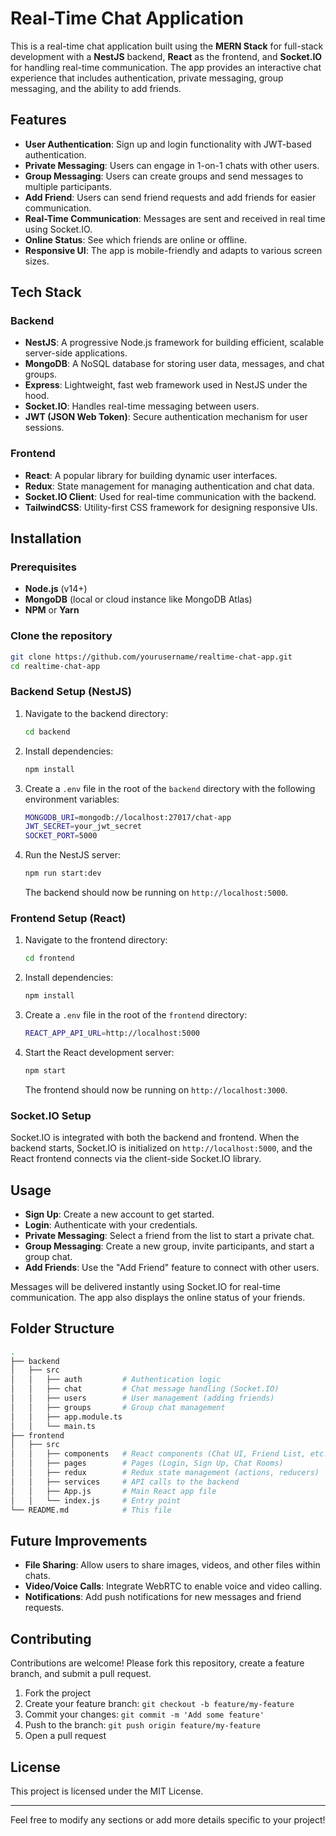 # Real-Time Chat Application

This is a real-time chat application built using the **MERN Stack** for full-stack development with a **NestJS** backend, **React** as the frontend, and **Socket.IO** for handling real-time communication. The app provides an interactive chat experience that includes authentication, private messaging, group messaging, and the ability to add friends.

## Features

- **User Authentication**: Sign up and login functionality with JWT-based authentication.
- **Private Messaging**: Users can engage in 1-on-1 chats with other users.
- **Group Messaging**: Users can create groups and send messages to multiple participants.
- **Add Friend**: Users can send friend requests and add friends for easier communication.
- **Real-Time Communication**: Messages are sent and received in real time using Socket.IO.
- **Online Status**: See which friends are online or offline.
- **Responsive UI**: The app is mobile-friendly and adapts to various screen sizes.

## Tech Stack

### Backend

- **NestJS**: A progressive Node.js framework for building efficient, scalable server-side applications.
- **MongoDB**: A NoSQL database for storing user data, messages, and chat groups.
- **Express**: Lightweight, fast web framework used in NestJS under the hood.
- **Socket.IO**: Handles real-time messaging between users.
- **JWT (JSON Web Token)**: Secure authentication mechanism for user sessions.

### Frontend

- **React**: A popular library for building dynamic user interfaces.
- **Redux**: State management for managing authentication and chat data.
- **Socket.IO Client**: Used for real-time communication with the backend.
- **TailwindCSS**: Utility-first CSS framework for designing responsive UIs.

## Installation

### Prerequisites

- **Node.js** (v14+)
- **MongoDB** (local or cloud instance like MongoDB Atlas)
- **NPM** or **Yarn**

### Clone the repository

```bash
git clone https://github.com/yourusername/realtime-chat-app.git
cd realtime-chat-app
```

### Backend Setup (NestJS)

1. Navigate to the backend directory:

   ```bash
   cd backend
   ```

2. Install dependencies:

   ```bash
   npm install
   ```

3. Create a `.env` file in the root of the `backend` directory with the following environment variables:

   ```bash
   MONGODB_URI=mongodb://localhost:27017/chat-app
   JWT_SECRET=your_jwt_secret
   SOCKET_PORT=5000
   ```

4. Run the NestJS server:

   ```bash
   npm run start:dev
   ```

   The backend should now be running on `http://localhost:5000`.

### Frontend Setup (React)

1. Navigate to the frontend directory:

   ```bash
   cd frontend
   ```

2. Install dependencies:

   ```bash
   npm install
   ```

3. Create a `.env` file in the root of the `frontend` directory:

   ```bash
   REACT_APP_API_URL=http://localhost:5000
   ```

4. Start the React development server:

   ```bash
   npm start
   ```

   The frontend should now be running on `http://localhost:3000`.

### Socket.IO Setup

Socket.IO is integrated with both the backend and frontend. When the backend starts, Socket.IO is initialized on `http://localhost:5000`, and the React frontend connects via the client-side Socket.IO library.

## Usage

- **Sign Up**: Create a new account to get started.
- **Login**: Authenticate with your credentials.
- **Private Messaging**: Select a friend from the list to start a private chat.
- **Group Messaging**: Create a new group, invite participants, and start a group chat.
- **Add Friends**: Use the "Add Friend" feature to connect with other users.

Messages will be delivered instantly using Socket.IO for real-time communication. The app also displays the online status of your friends.

## Folder Structure

```bash
.
├── backend
│   ├── src
│   │   ├── auth         # Authentication logic
│   │   ├── chat         # Chat message handling (Socket.IO)
│   │   ├── users        # User management (adding friends)
│   │   ├── groups       # Group chat management
│   │   ├── app.module.ts
│   │   └── main.ts
├── frontend
│   ├── src
│   │   ├── components   # React components (Chat UI, Friend List, etc.)
│   │   ├── pages        # Pages (Login, Sign Up, Chat Rooms)
│   │   ├── redux        # Redux state management (actions, reducers)
│   │   ├── services     # API calls to the backend
│   │   ├── App.js       # Main React app file
│   │   └── index.js     # Entry point
└── README.md            # This file
```

## Future Improvements

- **File Sharing**: Allow users to share images, videos, and other files within chats.
- **Video/Voice Calls**: Integrate WebRTC to enable voice and video calling.
- **Notifications**: Add push notifications for new messages and friend requests.

## Contributing

Contributions are welcome! Please fork this repository, create a feature branch, and submit a pull request.

1. Fork the project
2. Create your feature branch: `git checkout -b feature/my-feature`
3. Commit your changes: `git commit -m 'Add some feature'`
4. Push to the branch: `git push origin feature/my-feature`
5. Open a pull request

## License

This project is licensed under the MIT License.

---

Feel free to modify any sections or add more details specific to your project!
